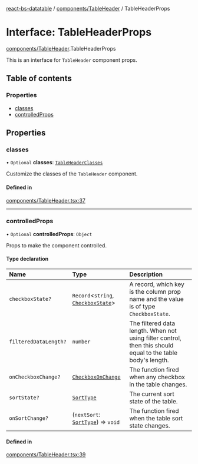 [react-bs-datatable](../README.md) / [components/TableHeader](../modules/components_TableHeader.md) / TableHeaderProps

# Interface: TableHeaderProps

[components/TableHeader](../modules/components_TableHeader.md).TableHeaderProps

This is an interface for `TableHeader` component props.

## Table of contents

### Properties

- [classes](components_TableHeader.TableHeaderProps.md#classes)
- [controlledProps](components_TableHeader.TableHeaderProps.md#controlledprops)

## Properties

### classes

• `Optional` **classes**: [`TableHeaderClasses`](components_TableHeader.TableHeaderClasses.md)

Customize the classes of the `TableHeader` component.

#### Defined in

[components/TableHeader.tsx:37](https://github.com/imballinst/react-bs-datatable/blob/016002f/src/components/TableHeader.tsx#L37)

___

### controlledProps

• `Optional` **controlledProps**: `Object`

Props to make the component controlled.

#### Type declaration

| Name | Type | Description |
| :------ | :------ | :------ |
| `checkboxState?` | `Record`<`string`, [`CheckboxState`](helpers_types.CheckboxState.md)\> | A record, which key is the column prop name and the value is of type `CheckboxState`. |
| `filteredDataLength?` | `number` | The filtered data length. When not using filter control, then this should equal to the table body's length. |
| `onCheckboxChange?` | [`CheckboxOnChange`](../modules/helpers_types.md#checkboxonchange) | The function fired when any checkbox in the table changes. |
| `sortState?` | [`SortType`](helpers_types.SortType.md) | The current sort state of the table. |
| `onSortChange?` | (`nextSort`: [`SortType`](helpers_types.SortType.md)) => `void` | The function fired when the table sort state changes. |

#### Defined in

[components/TableHeader.tsx:39](https://github.com/imballinst/react-bs-datatable/blob/016002f/src/components/TableHeader.tsx#L39)
